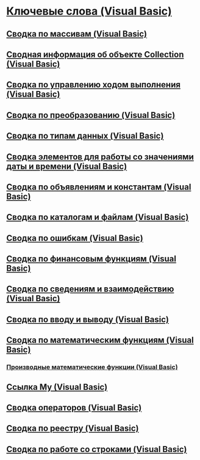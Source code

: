 # [Ключевые слова (Visual Basic)](index.md)
## [Сводка по массивам (Visual Basic)](arrays-summary.md)
## [Сводная информация об объекте Collection (Visual Basic)](collection-object-summary.md)
## [Сводка по управлению ходом выполнения (Visual Basic)](control-flow-summary.md)
## [Сводка по преобразованию (Visual Basic)](conversion-summary.md)
## [Сводка по типам данных (Visual Basic)](data-types-summary.md)
## [Сводка элементов для работы со значениями даты и времени (Visual Basic)](dates-and-times-summary.md)
## [Сводка по объявлениям и константам (Visual Basic)](declarations-and-constants-summary.md)
## [Сводка по каталогам и файлам (Visual Basic)](directories-and-files-summary.md)
## [Сводка по ошибкам (Visual Basic)](errors-summary.md)
## [Сводка по финансовым функциям (Visual Basic)](financial-summary.md)
## [Сводка по сведениям и взаимодействию (Visual Basic)](information-and-interaction-summary.md)
## [Сводка по вводу и выводу (Visual Basic)](input-and-output-summary.md)
## [Сводка по математическим функциям (Visual Basic)](math-summary.md)
### [Производные математические функции (Visual Basic)](derived-math-functions.md)
## [Ссылка My (Visual Basic)](my-reference.md)
## [Сводка операторов (Visual Basic)](operators-summary.md)
## [Сводка по реестру (Visual Basic)](registry-summary.md)
## [Сводка по работе со строками (Visual Basic)](string-manipulation-summary.md)
